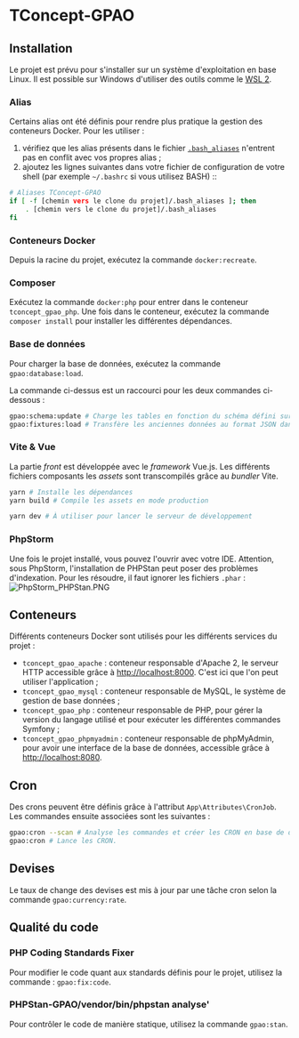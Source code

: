 # TConcept-GPAO

## Installation

Le projet est prévu pour s'installer sur un système d'exploitation en base Linux. Il est possible sur Windows d'utiliser
des outils comme le [WSL 2](https://docs.microsoft.com/fr-fr/windows/wsl/install).

### Alias

Certains alias ont été définis pour rendre plus pratique la gestion des conteneurs Docker. Pour les utiliser&nbsp;:

1. vérifiez que les alias présents dans le fichier [`.bash_aliases`](./.bash_aliases) n'entrent pas en conflit avec vos
   propres alias&nbsp;;
2. ajoutez les lignes suivantes dans votre fichier de configuration de votre shell (par exemple `~/.bashrc` si vous
   utilisez BASH)&nbsp;::

```sh
# Aliases TConcept-GPAO
if [ -f [chemin vers le clone du projet]/.bash_aliases ]; then
    . [chemin vers le clone du projet]/.bash_aliases
fi
```

### Conteneurs Docker

Depuis la racine du projet, exécutez la commande `docker:recreate`.

### Composer

Exécutez la commande `docker:php` pour entrer dans le conteneur `tconcept_gpao_php`. Une fois dans le conteneur,
exécutez la commande `composer install` pour installer les différentes dépendances.

### Base de données

Pour charger la base de données, exécutez la commande `gpao:database:load`.

La commande ci-dessus est un raccourci pour les deux commandes ci-dessous&nbsp;:

```sh
gpao:schema:update # Charge les tables en fonction du schéma défini sur les entités
gpao:fixtures:load # Transfère les anciennes données au format JSON dans le nouveau modèle
```

### Vite & Vue

La partie *front* est développée avec le *framework* Vue.js. Les différents fichiers composants les *assets* sont
transcompilés grâce au *bundler* Vite.

```sh
yarn # Installe les dépendances
yarn build # Compile les assets en mode production

yarn dev # À utiliser pour lancer le serveur de développement
```

### PhpStorm

Une fois le projet installé, vous pouvez l'ouvrir avec votre IDE. Attention, sous PhpStorm, l'installation de PHPStan
peut poser des problèmes d'indexation. Pour les résoudre, il faut ignorer les fichiers `.phar`&nbsp;:<br/>
![PhpStorm_PHPStan.PNG](./doc/PhpStorm_PHPStan.PNG)

## Conteneurs

Différents conteneurs Docker sont utilisés pour les différents services du projet&nbsp;:

- `tconcept_gpao_apache`&nbsp;: conteneur responsable d'Apache 2, le serveur HTTP accessible grâce
  à [http://localhost:8000](http://localhost:8000). C'est ici que l'on peut utiliser l'application&nbsp;;
- `tconcept_gpao_mysql`&nbsp;: conteneur responsable de MySQL, le système de gestion de base données&nbsp;;
- `tconcept_gpao_php`&nbsp;: conteneur responsable de PHP, pour gérer la version du langage utilisé et pour exécuter les
  différentes commandes Symfony&nbsp;;
- `tconcept_gpao_phpmyadmin`&nbsp;: conteneur responsable de phpMyAdmin, pour avoir une interface de la base de données,
  accessible grâce à [http://localhost:8080](http://localhost:8080).

## Cron

Des crons peuvent être définis grâce à l'attribut `App\Attributes\CronJob`. Les commandes ensuite associées sont les
suivantes&nbsp;:

```sh
gpao:cron --scan # Analyse les commandes et créer les CRON en base de données.
gpao:cron # Lance les CRON.
```

## Devises

Le taux de change des devises est mis à jour par une tâche cron selon la commande `gpao:currency:rate`.

## Qualité du code

### PHP Coding Standards Fixer

Pour modifier le code quant aux standards définis pour le projet, utilisez la commande&nbsp;: `gpao:fix:code`.

### PHPStan-GPAO/vendor/bin/phpstan analyse'

Pour contrôler le code de manière statique, utilisez la commande `gpao:stan`.
